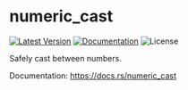 # numeric_cast

[![Latest Version]][crates.io]
[![Documentation]][docs.rs] 
![License]

Safely cast between numbers.

[crates.io]: https://crates.io/crates/numeric_cast
[Latest Version]: https://img.shields.io/crates/v/numeric_cast.svg
[Documentation]: https://docs.rs/numeric_cast/badge.svg
[docs.rs]: https://docs.rs/numeric_cast
[License]: https://img.shields.io/crates/l/numeric_cast.svg

Documentation: <https://docs.rs/numeric_cast>
